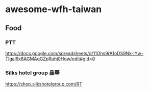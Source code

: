 # awesome-wfh-taiwan

## Food

### PTT
https://docs.google.com/spreadsheets/d/11Ohs9rA1oDS9Nk-iYw-Tlgal6x8AGMAqGZpRuhj0Hqw/edit#gid=0

### Silks hotel group 晶華
https://shop.silkshotelgroup.com/RT
